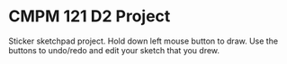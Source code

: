 # CMPM 121 D2 Project

Sticker sketchpad project. Hold down left mouse button to draw. Use the buttons to undo/redo and edit your sketch that you drew.
